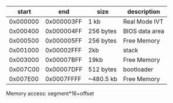 | start    | end        | size      | description    |
|----------|------------|-----------|----------------|
| 0x000000 | 0x000003FF | 1 kb      | Real Mode IVT  |
| 0x000400 | 0x000004FF | 256 bytes | BIOS data area |
| 0x000500 | 0x000005FF | 256 bytes | Free Memory    |
| 0x001000 | 0x00002FFF | 2kb       | stack          |
| 0x003000 | 0x00007BFF | 19kb      | Free Memory    |
| 0x007C00 | 0x00007DFF | 512 bytes | bootloader     |
| 0x007E00 | 0x0007FFFF | ~480.5 kb | Free Memory    |


Memory access:
segment*16+offset
